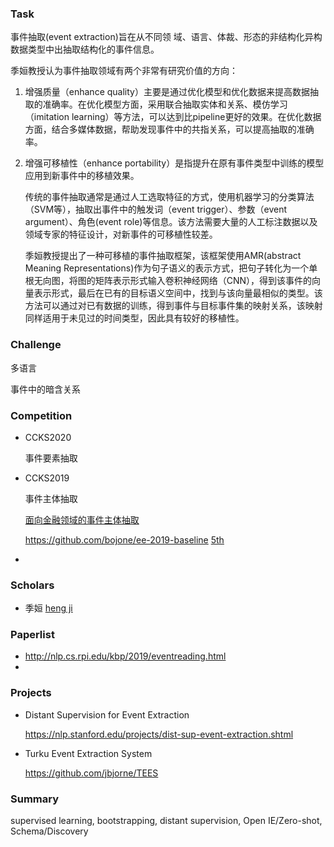 ### Task

事件抽取(event extraction)旨在从不同领 域、语言、体裁、形态的非结构化异构数据类型中出抽取结构化的事件信息。

季姮教授认为事件抽取领域有两个非常有研究价值的方向：

1. 增强质量（enhance quality）主要是通过优化模型和优化数据来提高数据抽取的准确率。在优化模型方面，采用联合抽取实体和关系、模仿学习（imitation learning）等方法，可以达到比pipeline更好的效果。在优化数据方面，结合多媒体数据，帮助发现事件中的共指关系，可以提高抽取的准确率。

2. 增强可移植性（enhance portability）是指提升在原有事件类型中训练的模型应用到新事件中的移植效果。

   传统的事件抽取通常是通过人工选取特征的方式，使用机器学习的分类算法（SVM等），抽取出事件中的触发词（event trigger）、参数（event argument）、角色(event role)等信息。该方法需要大量的人工标注数据以及领域专家的特征设计，对新事件的可移植性较差。

   季姮教授提出了一种可移植的事件抽取框架，该框架使用AMR(abstract Meaning Representations)作为句子语义的表示方式，把句子转化为一个单根无向图，将图的矩阵表示形式输入卷积神经网络（CNN），得到该事件的向量表示形式，最后在已有的目标语义空间中，找到与该向量最相似的类型。该方法可以通过对已有数据的训练，得到事件与目标事件集的映射关系，该映射同样适用于未见过的时间类型，因此具有较好的移植性。



### Challenge

多语言

事件中的暗含关系



### Competition

+ CCKS2020

  

  事件要素抽取 

  

+ CCKS2019

  事件主体抽取

  [面向金融领域的事件主体抽取](https://biendata.com/competition/ccks_2019_4/) 

  <https://github.com/bojone/ee-2019-baseline> [5th](https://github.com/hecongqing/CCKS2019_EventEntityExtraction_Rank5) 

  

+ 



### Scholars

+ 季姮  [heng ji](http://nlp.cs.rpi.edu/hengji.html) 



### Paperlist

+ <http://nlp.cs.rpi.edu/kbp/2019/eventreading.html>
+ 



### Projects

+ Distant Supervision for Event Extraction

  <https://nlp.stanford.edu/projects/dist-sup-event-extraction.shtml>
  
+ Turku Event Extraction System

  <https://github.com/jbjorne/TEES>



### Summary

supervised learning, bootstrapping, distant supervision, Open IE/Zero-shot, Schema/Discovery








